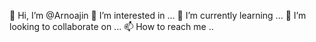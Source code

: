 👋 Hi, I’m @Arnoajin
👀 I’m interested in ...
🌱 I’m currently learning ...
💞️ I’m looking to collaborate on ...
📫 How to reach me ..
